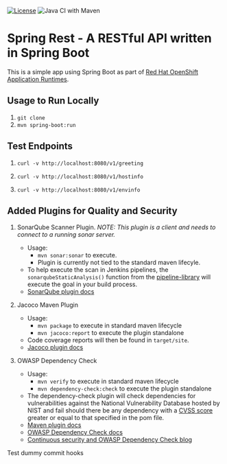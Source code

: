 [![License](https://img.shields.io/hexpm/l/plug.svg?maxAge=2592000)]() ![Java CI with Maven](https://github.com/redhat-cop/spring-rest/workflows/Java%20CI%20with%20Maven/badge.svg)

# Spring Rest - A RESTful API written in Spring Boot

This is a simple app using Spring Boot as part of [Red Hat OpenShift Application Runtimes](https://middlewareblog.redhat.com/2017/05/05/red-hat-openshift-application-runtimes-and-spring-boot-details-you-want-to-know/).

## Usage to Run Locally

1. `git clone`
2. `mvn spring-boot:run`

## Test Endpoints

1. `curl -v http://localhost:8080/v1/greeting`

2. `curl -v http://localhost:8080/v1/hostinfo`

3. `curl -v http://localhost:8080/v1/envinfo`

## Added Plugins for Quality and Security

1. SonarQube Scanner Plugin. *NOTE: This plugin is a client and needs to connect to a running sonar server.*
	- Usage:
	  - `mvn sonar:sonar` to execute. 
	  - Plugin is currently not tied to the standard maven lifecyle.
	- To help execute the scan in Jenkins pipelines, the `sonarqubeStaticAnalysis()` function from the [pipeline-library](https://github.com/redhat-cop/pipeline-library) will execute the goal in your build process.
	- [SonarQube plugin docs](https://docs.sonarqube.org/display/SCAN/Analyzing+with+SonarQube+Scanner+for+Maven)

2. Jacoco Maven Plugin
	- Usage:
		- `mvn package` to execute in standard maven lifecycle
		- `mvn jacoco:report` to execute the plugin standalone
	- Code coverage reports will then be found in `target/site`.
	- [Jacoco plugin docs](https://www.eclemma.org/jacoco/trunk/doc/maven.html)

3. OWASP Dependency Check
	- Usage:
	  - `mvn verify` to execute in standard maven lifecycle
	  - `mvn dependency-check:check` to execute the plugin standalone
	- The dependency-check plugin will check dependencies for vulnerabilities against the National Vulnerability Database hosted by NIST and fail should there be any dependency with a [CVSS score](https://searchsecurity.techtarget.com/definition/CVSS-Common-Vulnerability-Scoring-System) greater or equal to that specified in the pom file.
	- [Maven plugin docs](https://jeremylong.github.io/DependencyCheck/dependency-check-maven/)
	- [OWASP Dependency Check docs](https://www.owasp.org/index.php/OWASP_Dependency_Check)
	- [Continuous security and OWASP Dependency Check blog](https://blog.lanyonm.org/articles/2015/12/22/continuous-security-owasp-java-vulnerability-check.html)

Test dummy commit hooks
